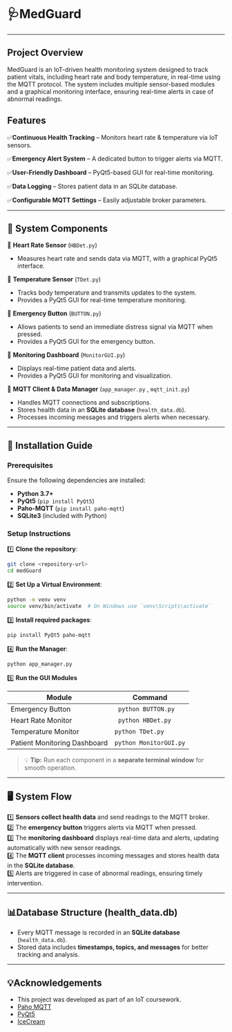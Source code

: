 # **🩺MedGuard**
---

## **Project Overview**
MedGuard is an IoT-driven health monitoring system designed to track patient vitals, including heart rate and body temperature, in real-time using the MQTT protocol. The system includes multiple sensor-based modules and a graphical monitoring interface, ensuring real-time alerts in case of abnormal readings.


## **Features**

✅**Continuous Health Tracking** – Monitors heart rate & temperature via IoT sensors.

✅**Emergency Alert System** – A dedicated button to trigger alerts via MQTT.

✅**User-Friendly Dashboard** – PyQt5-based GUI for real-time monitoring.

✅**Data Logging** – Stores patient data in an SQLite database.

✅**Configurable MQTT Settings** – Easily adjustable broker parameters.

---

## **🔧 System Components**

🔹 **Heart Rate Sensor** (`HBDet.py`)  
   - Measures heart rate and sends data via MQTT, with a graphical PyQt5 interface.

🔹 **Temperature Sensor** (`TDet.py`)  
   - Tracks body temperature and transmits updates to the system.
   - Provides a PyQt5 GUI for real-time temperature monitoring.  

🔹 **Emergency Button** (`BUTTON.py`)  
   - Allows patients to send an immediate distress signal via MQTT when pressed.  
   - Provides a PyQt5 GUI for the emergency button.  

🔹 **Monitoring Dashboard** (`MonitorGUI.py`)  
   - Displays real-time patient data and alerts.  
   - Provides a PyQt5 GUI for monitoring and visualization.  

🔹 **MQTT Client & Data Manager** (`app_manager.py` , `mqtt_init.py`)  
   - Handles MQTT connections and subscriptions.
   - Stores health data in an **SQLite database** (`health_data.db`).  
   - Processes incoming messages and triggers alerts when necessary.

---

## **🚀 Installation Guide**

### **Prerequisites**
Ensure the following dependencies are installed:  
- **Python 3.7+**  
- **PyQt5** (`pip install PyQt5`)  
- **Paho-MQTT** (`pip install paho-mqtt`)  
- **SQLite3** (included with Python)  

### **Setup Instructions**

1️⃣ **Clone the repository**:
```sh
git clone <repository-url>
cd medGuard
```

2️⃣ **Set Up a Virtual Environment**:
```sh
python -m venv venv
source venv/bin/activate  # On Windows use `venv\Scripts\activate`
```

3️⃣ **Install required packages**:
```sh
pip install PyQt5 paho-mqtt
```



4️⃣ **Run the Manager**:
```sh
python app_manager.py
```

5️⃣ **Run the GUI Modules**

| Module             | Command                                                                |
| ----------------- | ------------------------------------------------------------------ |
| Emergency Button |``` python BUTTON.py``` |
| Heart Rate Monitor |``` python HBDet.py``` |
| Temperature Monitor |```python TDet.py``` |
| Patient Monitoring Dashboard |```python MonitorGUI.py```|

> 💡 **Tip:** Run each component in a **separate terminal window** for smooth operation.

---
## **🖥 System Flow**

1️⃣ **Sensors collect health data** and send readings to the MQTT broker.  
2️⃣ The **emergency button**  triggers alerts via MQTT when pressed.  
3️⃣ The **monitoring dashboard** displays real-time data and alerts, updating automatically with new sensor readings.  
4️⃣ The **MQTT client** processes incoming messages and stores health data in the **SQLite database**.  
5️⃣ Alerts are triggered in case of abnormal readings, ensuring timely intervention.

---

## **📊Database Structure (health_data.db)**
- Every MQTT message is recorded in an **SQLite database** (`health_data.db`).  
- Stored data includes **timestamps, topics, and messages** for better tracking and analysis.  
---

## 💡Acknowledgements
- This project was developed as part of an IoT coursework.
- [Paho MQTT](https://www.eclipse.org/paho/index.php?page=clients/python/index.php)
- [PyQt5](https://pypi.org/project/PyQt5/)
- [IceCream](https://github.com/gruns/icecream)


